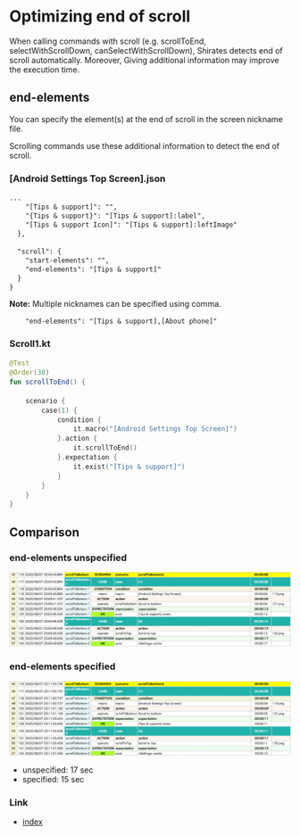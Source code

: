 # Optimizing end of scroll

When calling commands with scroll (e.g. scrollToEnd, selectWithScrollDown, canSelectWithScrollDown), Shirates detects
end of scroll automatically. Moreover, Giving additional information may improve the execution time.

## end-elements

You can specify the element(s) at the end of scroll in the screen nickname file.

Scrolling commands use these additional information to detect the end of scroll.

### [Android Settings Top Screen].json

```
...
    "[Tips & support]": "",
    "{Tips & support}": "[Tips & support]:label",
    "[Tips & support Icon]": "[Tips & support]:leftImage"
  },

  "scroll": {
    "start-elements": "",
    "end-elements": "[Tips & support]"
  }
}
```

**Note:** Multiple nicknames can be specified using comma.

```
    "end-elements": "[Tips & support],[About phone]"
```

### Scroll1.kt

```kotlin
@Test
@Order(30)
fun scrollToEnd() {

    scenario {
        case(1) {
            condition {
                it.macro("[Android Settings Top Screen]")
            }.action {
                it.scrollToEnd()
            }.expectation {
                it.exist("[Tips & support]")
            }
        }
    }
}
```

## Comparison

### end-elements unspecified

![](../_images/end_elements_comparison_1.png)

### end-elements specified

![](../_images/end_elements_comparison_2.png)

- unspecified: 17 sec
- specified: 15 sec

### Link

- [index](../../index.md)
